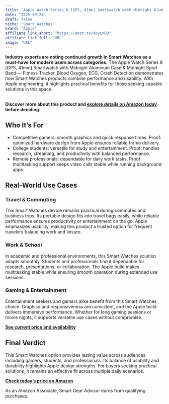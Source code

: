 ```yaml
---
title: "Apple Watch Series 8 [GPS, 41mm] Smartwatch with Midnight Aluminum Case & Midnight Sport Band — Fitness Tracker, Blood Oxygen, ECG, Crash Detection"
date: "2025-09-24"
draft: false
niche: "Smart Watches"
brand: "Apple"
affiliate_link_short: "https://amzn.to/4pyLnDO"
affiliate_link_full: "URL"
image: "URL"
---
```


<p><strong>Industry experts are noting continued growth in Smart Watches as a must-have for modern users across categories.</strong> The Apple Watch Series 8 [GPS, 41mm] Smartwatch with Midnight Aluminum Case & Midnight Sport Band — Fitness Tracker, Blood Oxygen, ECG, Crash Detection demonstrates how Smart Watches products combine performance and usability. With Apple engineering, it highlights practical benefits for those seeking capable solutions in this space.</p>
<br>
<strong>Discover more about this product and <a href="https://amzn.to/4pyLnDO" rel="nofollow sponsored">explore details on Amazon today</a> before deciding.</strong>
<br>

<h2>Who It’s For</h2>
<ul>
  <li>Competitive gamers: smooth graphics and quick response times. Proof: optimized hardware design from Apple ensures reliable frame delivery.</li>
  <li>College students: versatile for study and entertainment. Proof: handles research, streaming, and productivity with balanced performance.</li>
  <li>Remote professionals: dependable for daily work tasks. Proof: multitasking support keeps video calls stable while running background apps.</li>
</ul>

<h2>Real-World Use Cases</h2>

<h3>Travel & Commuting</h3>
<p>This Smart Watches device remains practical during commutes and business trips. Its portable design fits into travel bags easily, while reliable performance ensures productivity or entertainment on the go. Apple emphasizes usability, making this product a trusted option for frequent travelers balancing work and leisure.</p>

<h3>Work & School</h3>
<p>In academic and professional environments, this Smart Watches solution adapts smoothly. Students and professionals find it dependable for research, presentations, or collaboration. The Apple build makes multitasking stable while ensuring smooth operation during extended use sessions.</p>

<h3>Gaming & Entertainment</h3>
<p>Entertainment seekers and gamers alike benefit from this Smart Watches choice. Graphics and responsiveness are consistent, and the Apple build delivers immersive performance. Whether for long gaming sessions or movie nights, it supports versatile use cases without compromise.</p>

<p><strong><a href="https://amzn.to/4pyLnDO" rel="nofollow sponsored">See current price and availability</a></strong></p>

<h2>Final Verdict</h2>
<p>This Smart Watches option provides lasting value across audiences including gamers, students, and professionals. Its balance of usability and durability highlights Apple design strengths. For buyers seeking practical solutions, it remains an effective fit across multiple daily scenarios.</p>

<p><strong><a href="https://amzn.to/4pyLnDO" rel="nofollow sponsored">Check today’s price on Amazon</a></strong></p>

<p>As an Amazon Associate, Smart Gear Advisor earns from qualifying purchases.</p>
